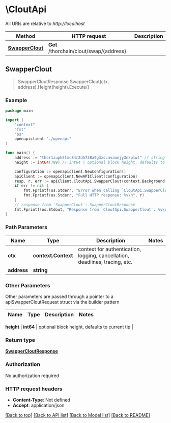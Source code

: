 # \CloutApi

All URIs are relative to *http://localhost*

Method | HTTP request | Description
------------- | ------------- | -------------
[**SwapperClout**](CloutApi.md#SwapperClout) | **Get** /thorchain/clout/swap/{address} | 



## SwapperClout

> SwapperCloutResponse SwapperClout(ctx, address).Height(height).Execute()





### Example

```go
package main

import (
    "context"
    "fmt"
    "os"
    openapiclient "./openapi"
)

func main() {
    address := "thor1zupk5lmc84r2dh738a9g3zscavannjy3nzplwt" // string | 
    height := int64(789) // int64 | optional block height, defaults to current tip (optional)

    configuration := openapiclient.NewConfiguration()
    apiClient := openapiclient.NewAPIClient(configuration)
    resp, r, err := apiClient.CloutApi.SwapperClout(context.Background(), address).Height(height).Execute()
    if err != nil {
        fmt.Fprintf(os.Stderr, "Error when calling `CloutApi.SwapperClout``: %v\n", err)
        fmt.Fprintf(os.Stderr, "Full HTTP response: %v\n", r)
    }
    // response from `SwapperClout`: SwapperCloutResponse
    fmt.Fprintf(os.Stdout, "Response from `CloutApi.SwapperClout`: %v\n", resp)
}
```

### Path Parameters


Name | Type | Description  | Notes
------------- | ------------- | ------------- | -------------
**ctx** | **context.Context** | context for authentication, logging, cancellation, deadlines, tracing, etc.
**address** | **string** |  | 

### Other Parameters

Other parameters are passed through a pointer to a apiSwapperCloutRequest struct via the builder pattern


Name | Type | Description  | Notes
------------- | ------------- | ------------- | -------------

 **height** | **int64** | optional block height, defaults to current tip | 

### Return type

[**SwapperCloutResponse**](SwapperCloutResponse.md)

### Authorization

No authorization required

### HTTP request headers

- **Content-Type**: Not defined
- **Accept**: application/json

[[Back to top]](#) [[Back to API list]](../README.md#documentation-for-api-endpoints)
[[Back to Model list]](../README.md#documentation-for-models)
[[Back to README]](../README.md)

